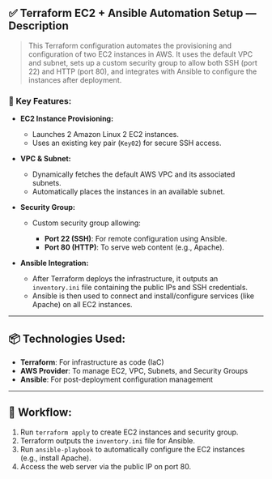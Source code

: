 ## ✅ **Terraform EC2 + Ansible Automation Setup — Description**

> This Terraform configuration automates the provisioning and configuration of two EC2 instances in AWS. It uses the default VPC and subnet, sets up a custom security group to allow both SSH (port 22) and HTTP (port 80), and integrates with Ansible to configure the instances after deployment.

### 🔧 Key Features:

* **EC2 Instance Provisioning:**

  * Launches 2 Amazon Linux 2 EC2 instances.
  * Uses an existing key pair (`Key02`) for secure SSH access.

* **VPC & Subnet:**

  * Dynamically fetches the default AWS VPC and its associated subnets.
  * Automatically places the instances in an available subnet.

* **Security Group:**

  * Custom security group allowing:

    * **Port 22 (SSH)**: For remote configuration using Ansible.
    * **Port 80 (HTTP)**: To serve web content (e.g., Apache).

* **Ansible Integration:**

  * After Terraform deploys the infrastructure, it outputs an `inventory.ini` file containing the public IPs and SSH credentials.
  * Ansible is then used to connect and install/configure services (like Apache) on all EC2 instances.

---

## 📦 Technologies Used:

* **Terraform**: For infrastructure as code (IaC)
* **AWS Provider**: To manage EC2, VPC, Subnets, and Security Groups
* **Ansible**: For post-deployment configuration management

---

## 📁 Workflow:

1. Run `terraform apply` to create EC2 instances and security group.
2. Terraform outputs the `inventory.ini` file for Ansible.
3. Run `ansible-playbook` to automatically configure the EC2 instances (e.g., install Apache).
4. Access the web server via the public IP on port 80.

